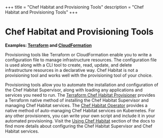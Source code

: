 +++
title = "Chef Habitat and Provisioning Tools"
description = "Chef Habitat and Provisioning Tools"
+++

# <a name="habitat-and-provisioning" id="habitat-and-provisioning" data-magellan-target="habitat-and-provisioning" type="anchor">Chef Habitat and Provisioning Tools</a>

**Examples: [Terraform](https://www.terraform.io/) and [CloudFormation](https://aws.amazon.com/cloudformation/)**

Provisioning tools like Terraform or CloudFormation enable you to write a configuration file to manage infrastructure resources. The configuration file is used along with a CLI tool to create, read, update, and delete infrastructure resources in a declarative way. Chef Habitat is not a provisioning tool and works well with the provisioning tool of your choice.

Provisioning tools allow you to automate the installation and configuration of the Chef Habitat Supervisor, along with loading any applications and services you need to run. The [Terraform Chef Habitat Provisioner](https://www.terraform.io/docs/provisioners/habitat.html) provides a Terraform native method of installing the Chef Habitat Supervisor and managing Chef Habitat services. The [Chef Habitat Operator](https://www.habitat.sh/get-started/kubernetes/) provides a native method of auto-managing Chef Habitat services on Kubernetes. For any other provisioners, you can write your own script and include it in your automated provisioning. Visit the [Using Chef Habitat](https://www.habitat.sh/docs/using-habitat/) section of the docs to find more details about configuring the Chef Habitat Supervisor and Chef Habitat services.


